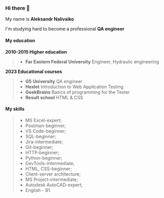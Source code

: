 ### Hi there 👋

My name is **Aleksandr Nalivaiko**

I'm studying hard to become a professional **QA engineer**

#### My education

**2010-2015 Higher education**   
>* **Far Eastern Federal University** Engineer, Hydraulic engineering

**2023 Educational courses**  
>* **G5 University** QA engineer   
>* **Hexlet** Introduction to Web Application Testing   
>* **GeekBrains** Basics of programming for the Tester    
>* **Result school** HTML & CSS

#### My skills

>- MS Excel-expert; 
>- Postman-beginner; 
>- VS Code-beginner; 
>- SQL-beginner; 
>- Jira-intermediate; 
>- Git-beginner; 
>- HTTP-beginner; 
>- Python-beginner; 
>- DevTools-intermediate; 
>- HTML, CSS-beginner; 
>- Client-server architecture; 
>- MS Project-intermediate; 
>- Autodesk AutoCAD-expert; 
>- English - B1.


<!--
**AlexNlvk/AlexNlvk** is a ✨ _special_ ✨ repository because its `README.md` (this file) appears on your GitHub profile.

Here are some ideas to get you started:

- 🔭 I’m currently working on ...
- 🌱 I’m currently learning ...
- 👯 I’m looking to collaborate on ...
- 🤔 I’m looking for help with ...
- 💬 Ask me about ...
- 📫 How to reach me: ...
- 😄 Pronouns: ...
- ⚡ Fun fact: ...
-->
